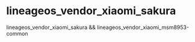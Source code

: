# lineageos_vendor_xiaomi_sakura
lineageos_vendor_xiaomi_sakura && lineageos_vendor_xiaomi_msm8953-common
